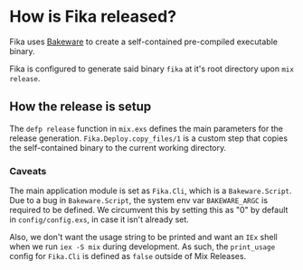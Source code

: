 # How is Fika released?

Fika uses [Bakeware](https://github.com/spawnfest/bakeware) to create a
self-contained pre-compiled executable binary.

Fika is configured to generate said binary `fika` at it's root directory upon `mix release`.

## How the release is setup

The `defp release` function in `mix.exs` defines the main parameters for the release generation.
`Fika.Deploy.copy_files/1` is a custom step that copies the self-contained binary to the current
working directory.

### Caveats

The main application module is set as `Fika.Cli`, which is a `Bakeware.Script`.
Due to a bug in `Bakeware.Script`, the system env var `BAKEWARE_ARGC` is required to be defined.
We circumvent this by setting this as "0" by default in `config/config.exs`, in case it isn't already set.

Also, we don't want the usage string to be printed and want an `IEx` shell when we run `iex -S mix` during development.
As such, the `print_usage` config for `Fika.Cli` is defined as `false` outside of Mix Releases.